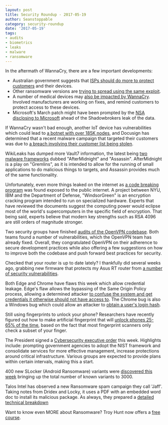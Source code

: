 ```yaml
---
layout: post
title: Security Roundup - 2017-05-19
author: Seanstoppable
category: security-roundup
date: '2017-05-19'
tags:
- audits
- biometrics
- leaks
- malware
- ransomware
---
```


In the aftermath of WannaCry, there are a few important developments:
 * Australian government suggests that [ISPs should do more to protect
   customers](https://www.deepdotweb.com/2017/05/15/australia-considers-forcing-isps-block-digital-threats/)
   and their devices.
 * Other ransomware versions are [trying to spread using the same
   exploit](https://www.bleepingcomputer.com/news/security/uiwix-ransomware-using-eternalblue-smb-exploit-to-infect-victims/).
 * A number of medical devices may [also be impacted by
   WannaCry](https://threatpost.com/patches-pending-for-medical-devices-hit-by-wannacry/125758/).
   Involved manufacturers are working on fixes, and remind customers to protect
   access to these devices.
 * Microsoft's March patch might have been prompted by the [NSA disclosing to
   Microsoft](https://arstechnica.com/security/2017/05/fearing-shadow-brokers-leak-nsa-reported-critical-flaw-to-microsoft/)
   ahead of the Shadowbrokers leak of the data.


If WannaCry wasn't bad enough, another IoT device has vulnerabilities which could
lead to [a botnet with over 185K
nodes](https://boingboing.net/2017/05/11/white-label-eschatology.html), and
Docusign has determined that a recent malware campaign that targeted their
customers was due to [a breach involving their customer list being
stolen](https://krebsonsecurity.com/2017/05/breach-at-docusign-led-to-targeted-email-malware-campaign/).

WikiLeaks has dumped more Vault7 information, the latest being [two malware
frameworks](https://threatpost.com/wikileaks-reveals-two-cia-malware-frameworks/125701/)
dubbed "AfterMidnight" and "Assassin". AfterMidnight is a play on "Gremlins", as
it is intended to allow for the running of small applications to do malicious
things to targets, and Assassin provides much of the same functionality.

Unfortunately, even more things leaked on the internet as [a code breaking
program](https://theintercept.com/2017/05/11/nyu-accidentally-exposed-military-code-breaking-computer-project-to-entire-internet/)
was found exposed to the public internet. A project between NYU, IBM and the
Department of Defense, "WindsorGreen" is an encryption cracking program intended
to run on specialized hardware. Experts that have reviewed the documents suggest
the computing power would eclipse most of the world's supercomputers in the
specific field of encryption. That being said, experts believe that modern key
strengths such as RSA 4096 are still orders of magnitude stronger.

Two security groups have finished [audits of the OpenVPN
codebase](https://threatpost.com/openvpn-audits-yield-mixed-bag/125694/). Both
teams found a number of vulnerabilities, which the OpenVPN team has already
fixed. Overall, they congratulated OpenVPN on their adherence to secure
development practices while also offering a few suggestions on how to improve
both the codebase and push forward best practices for security.

Checked that your router is up to date lately? I thankfully did several weeks
ago, grabbing new firmware that protects my Asus RT router from [a number of
security
vulnerabilities](https://www.bleepingcomputer.com/news/security/40-asus-rt-router-models-are-vulnerable-to-simple-hacks/).

Both Edge and Chrome have flaws this week which allow credential leakage. Edge's
flaw allows the bypassing of the Same Origin Policy process, allowing a
determined attacker [to confuse the system and get credentials it otherwise
should not have access
to](https://www.bleepingcomputer.com/news/security/edge-security-flaw-allows-theft-of-facebook-and-twitter-credentials/).
The Chrome bug is also a Windows bug which could allow an attacker to [obtain a
user's login
hash](https://threatpost.com/chrome-browser-hack-opens-door-to-credential-theft/125686/).

Still using fingerprints to unlock your phone? Researchers have recently figured
out how to make artificial fingerprint that will [unlock phones 25-65% of the
time](https://www.bleepingcomputer.com/news/security/researchers-use-digitally-created-fingerprints-to-unlock-smartphones/), 
based on the fact that most fingerprint scanners only check a subset of your
finger.

The President signed a [Cybersecurity executive
order](https://community.rapid7.com/community/infosec/blog/2017/05/12/white-house-cybersecurity-executive-order-summary)
this week. Highlights include: prompting government agencies to adopt the NIST
framework and consolidate services for more effective management, increase
protections around critical infrastructure. Various groups are expected to
provide plans within certain intervals, making this a start.

400 new SLocker (Android Ransomware) variants were [discovered this
week](https://www.bleepingcomputer.com/news/security/slocker-android-ransomware-makes-furious-comeback-with-400-new-variations/)
bringing up the total number of known variants to 3000.

Talos Intel has observed a new Ransomware spam campaign they call 'Jaff'. Taking
notes from Dridex and Locky, it uses a PDF with an embedded word doc to install
its malicious package. As always, they prepared a [detailed technical
breakdown](http://blog.talosintelligence.com/2017/05/jaff-ransomware.html)

Want to know even MORE about Ransomware? Troy Hunt now offers a [free
course](https://www.varonis.com/learn/introduction-to-ransomware/).

